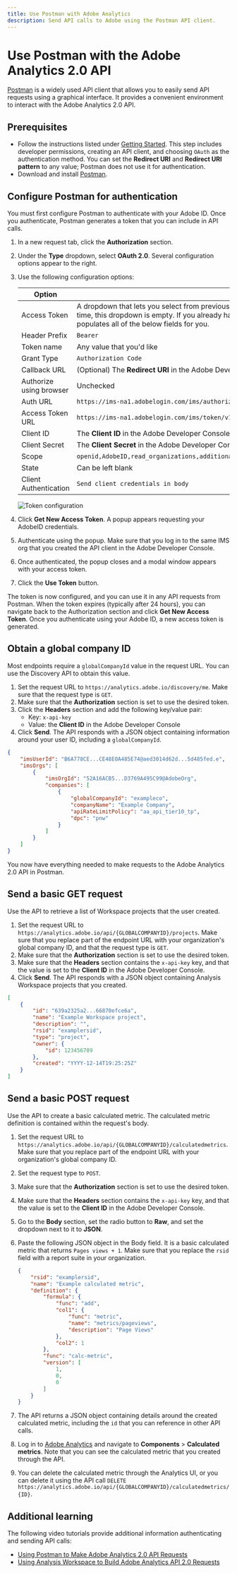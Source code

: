 ```yaml
---
title: Use Postman with Adobe Analytics
description: Send API calls to Adobe using the Postman API client.
---
```


# Use Postman with the Adobe Analytics 2.0 API

[Postman](https://www.postman.com/) is a widely used API client that allows you to easily send API requests using a graphical interface. It provides a convenient environment to interact with the Adobe Analytics 2.0 API.

## Prerequisites

* Follow the instructions listed under [Getting Started](../index.md). This step includes developer permissions, creating an API client, and choosing `OAuth` as the authentication method. You can set the **Redirect URI** and **Redirect URI pattern** to any value; Postman does not use it for authentication.
* Download and install [Postman](https://www.postman.com/downloads/).

## Configure Postman for authentication

You must first configure Postman to authenticate with your Adobe ID. Once you authenticate, Postman generates a token that you can include in API calls.

1. In a new request tab, click the **Authorization** section.
1. Under the **Type** dropdown, select **OAuth 2.0**. Several configuration options appear to the right.
1. Use the following configuration options:

    Option | Value
    --- | ---
    Access Token | A dropdown that lets you select from previously configured tokens. If you are following these steps for the first time, this dropdown is empty. If you already have a token configured, you can select the desired token, which populates all of the below fields for you.
    Header Prefix | `Bearer`
    Token name | Any value that you'd like
    Grant Type | `Authorization Code`
    Callback URL | (Optional) The **Redirect URI** in the Adobe Developer Console
    Authorize using browser | Unchecked
    Auth URL | `https://ims-na1.adobelogin.com/ims/authorize/v1`
    Access Token URL | `https://ims-na1.adobelogin.com/ims/token/v1`
    Client ID | The **Client ID** in the Adobe Developer Console
    Client Secret | The **Client Secret** in the Adobe Developer Console
    Scope | `openid,AdobeID,read_organizations,additional_info.projectedProductContext,additional_info.job_function`
    State | Can be left blank
    Client Authentication | `Send client credentials in body`

    ![Token configuration](../../images/postman-oauth2-token.png)

2. Click **Get New Access Token**. A popup appears requesting your AdobeID credentials.
3. Authenticate using the popup. Make sure that you log in to the same IMS org that you created the API client in the Adobe Developer Console.
4. Once authenticated, the popup closes and a modal window appears with your access token.
5. Click the **Use Token** button.

The token is now configured, and you can use it in any API requests from Postman. When the token expires (typically after 24 hours), you can navigate back to the Authorization section and click **Get New Access Token**. Once you authenticate using your Adobe ID, a new access token is generated.

## Obtain a global company ID

Most endpoints require a `globalCompanyId` value in the request URL. You can use the Discovery API to obtain this value.

1. Set the request URL to `https://analytics.adobe.io/discovery/me`. Make sure that the request type is `GET`.
1. Make sure that the **Authorization** section is set to use the desired token.
1. Click the **Headers** section and add the following key/value pair:
    * Key: `x-api-key`
    * Value: the **Client ID** in the Adobe Developer Console
1. Click **Send**. The API responds with a JSON object containing information around your user ID, including a `globalCompanyId`.

```json
{
    "imsUserId": "B6A778CE...CE48E0A485E74@aed3014d62d...5d485fed.e",
    "imsOrgs": [
        {
            "imsOrgId": "52A16ACB5...D3769A495C99@AdobeOrg",
            "companies": [
                {
                    "globalCompanyId": "exampleco",
                    "companyName": "Example Company",
                    "apiRateLimitPolicy": "aa_api_tier10_tp",
                    "dpc": "pnw"
                }
            ]
        }
    ]
}
```

You now have everything needed to make requests to the Adobe Analytics 2.0 API in Postman.

## Send a basic GET request

Use the API to retrieve a list of Workspace projects that the user created.

1. Set the request URL to `https://analytics.adobe.io/api/{GLOBALCOMPANYID}/projects`. Make sure that you replace part of the endpoint URL with your organization's global company ID, and that the request type is `GET`.
1. Make sure that the **Authorization** section is set to use the desired token.
1. Make sure that the **Headers** section contains the `x-api-key` key, and that the value is set to the **Client ID** in the Adobe Developer Console.
1. Click **Send**. The API responds with a JSON object containing Analysis Workspace projects that you created.

```json
[
    {
        "id": "639a2325a2...66870efce6a",
        "name": "Example Workspace project",
        "description": "",
        "rsid": "examplersid",
        "type": "project",
        "owner": {
            "id": 123456789
        },
        "created": "YYYY-12-14T19:25:25Z"
    }
]
```

## Send a basic POST request

Use the API to create a basic calculated metric. The calculated metric definition is contained within the request's body.

1. Set the request URL to `https://analytics.adobe.io/api/{GLOBALCOMPANYID}/calculatedmetrics`. Make sure that you replace part of the endpoint URL with your organization's global company ID.
1. Set the request type to `POST`.
1. Make sure that the **Authorization** section is set to use the desired token.
1. Make sure that the **Headers** section contains the `x-api-key` key, and that the value is set to the **Client ID** in the Adobe Developer Console.
1. Go to the **Body** section, set the radio button to **Raw**, and set the dropdown next to it to **JSON**.
1. Paste the following JSON object in the Body field. It is a basic calculated metric that returns `Pages views + 1`. Make sure that you replace the `rsid` field with a report suite in your organization.

    ```json
    {
        "rsid": "examplersid",
        "name": "Example calculated metric",
        "definition": {
            "formula": {
                "func": "add",
                "col1": {
                    "func": "metric",
                    "name": "metrics/pageviews",
                    "description": "Page Views"
                },
                "col2": 1
            },
            "func": "calc-metric",
            "version": [
                1,
                0,
                0
            ]
        }
    }
    ```

1. The API returns a JSON object containing details around the created calculated metric, including the `id` that you can reference in other API calls.
1. Log in to [Adobe Analytics](https://experience.adobe.com) and navigate to **Components** > **Calculated metrics**. Note that you can see the calculated metric that you created through the API.
1. You can delete the calculated metric through the Analytics UI, or you can delete it using the API call `DELETE https://analytics.adobe.io/api/{GLOBALCOMPANYID}/calculatedmetrics/{ID}`.

## Additional learning

The following video tutorials provide additional information authenticating and sending API calls:

* [Using Postman to Make Adobe Analytics 2.0 API Requests](https://www.youtube.com/watch?v=lrg1MuVi0Fo)
* [Using Analysis Workspace to Build Adobe Analytics API 2.0 Requests](https://www.youtube.com/watch?v=j1kI3peSXhY)
